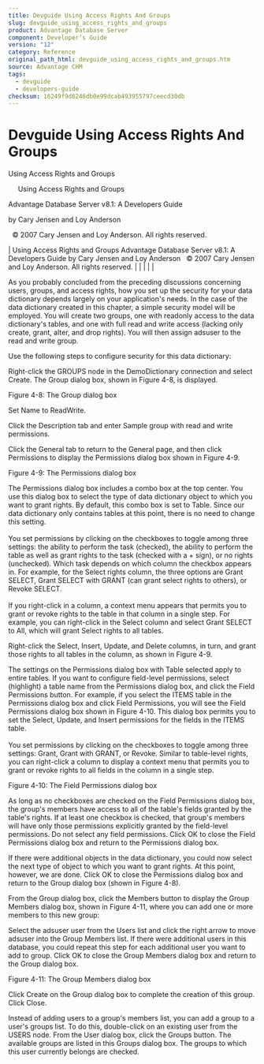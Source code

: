 ```yaml
---
title: Devguide Using Access Rights And Groups
slug: devguide_using_access_rights_and_groups
product: Advantage Database Server
component: Developer’s Guide
version: "12"
category: Reference
original_path_html: devguide_using_access_rights_and_groups.htm
source: Advantage CHM
tags:
  - devguide
  - developers-guide
checksum: 16249f9d6246db0e99dcab493955797ceecd30db
---
```


# Devguide Using Access Rights And Groups

Using Access Rights and Groups

     Using Access Rights and Groups

Advantage Database Server v8.1: A Developers Guide

by Cary Jensen and Loy Anderson

  © 2007 Cary Jensen and Loy Anderson. All rights reserved.

| Using Access Rights and Groups  Advantage Database Server v8.1: A Developers Guide  by Cary Jensen and Loy Anderson    © 2007 Cary Jensen and Loy Anderson. All rights reserved. |  |  |  |  |

As you probably concluded from the preceding discussions concerning users, groups, and access rights, how you set up the security for your data dictionary depends largely on your application's needs. In the case of the data dictionary created in this chapter, a simple security model will be employed. You will create two groups, one with readonly access to the data dictionary's tables, and one with full read and write access (lacking only create, grant, alter, and drop rights). You will then assign adsuser to the read and write group.

Use the following steps to configure security for this data dictionary:

Right-click the GROUPS node in the DemoDictionary connection and select Create. The Group dialog box, shown in Figure 4-8, is displayed.

Figure 4-8: The Group dialog box

Set Name to ReadWrite.

Click the Description tab and enter Sample group with read and write permissions.

Click the General tab to return to the General page, and then click Permissions to display the Permissions dialog box shown in Figure 4-9.

Figure 4-9: The Permissions dialog box

The Permissions dialog box includes a combo box at the top center. You use this dialog box to select the type of data dictionary object to which you want to grant rights. By default, this combo box is set to Table. Since our data dictionary only contains tables at this point, there is no need to change this setting.   
   
You set permissions by clicking on the checkboxes to toggle among three settings: the ability to perform the task (checked), the ability to perform the table as well as grant rights to the task (checked with a + sign), or no rights (unchecked). Which task depends on which column the checkbox appears in. For example, for the Select rights column, the three options are Grant SELECT, Grant SELECT with GRANT (can grant select rights to others), or Revoke SELECT.  
   
If you right-click in a column, a context menu appears that permits you to grant or revoke rights to the table in that column in a single step. For example, you can right-click in the Select column and select Grant SELECT to All, which will grant Select rights to all tables.

Right-click the Select, Insert, Update, and Delete columns, in turn, and grant those rights to all tables in the column, as shown in Figure 4-9.

The settings on the Permissions dialog box with Table selected apply to entire tables. If you want to configure field-level permissions, select (highlight) a table name from the Permissions dialog box, and click the Field Permissions button. For example, if you select the ITEMS table in the Permissions dialog box and click Field Permissions, you will see the Field Permissions dialog box shown in Figure 4-10. This dialog box permits you to set the Select, Update, and Insert permissions for the fields in the ITEMS table.  
   
You set permissions by clicking on the checkboxes to toggle among three settings: Grant, Grant with GRANT, or Revoke. Similar to table-level rights, you can right-click a column to display a context menu that permits you to grant or revoke rights to all fields in the column in a single step.

Figure 4-10: The Field Permissions dialog box

As long as no checkboxes are checked on the Field Permissions dialog box, the group's members have access to all of the table's fields granted by the table's rights. If at least one checkbox is checked, that group's members will have only those permissions explicitly granted by the field-level permissions. Do not select any field permissions. Click OK to close the Field Permissions dialog box and return to the Permissions dialog box.

If there were additional objects in the data dictionary, you could now select the next type of object to which you want to grant rights. At this point, however, we are done. Click OK to close the Permissions dialog box and return to the Group dialog box (shown in Figure 4-8).

From the Group dialog box, click the Members button to display the Group Members dialog box, shown in Figure 4-11, where you can add one or more members to this new group:

Select the adsuser user from the Users list and click the right arrow to move adsuser into the Group Members list. If there were additional users in this database, you could repeat this step for each additional user you want to add to group. Click OK to close the Group Members dialog box and return to the Group dialog box.

Figure 4-11: The Group Members dialog box

Click Create on the Group dialog box to complete the creation of this group. Click Close.

Instead of adding users to a group's members list, you can add a group to a user's groups list. To do this, double-click on an existing user from the USERS node. From the User dialog box, click the Groups button. The available groups are listed in this Groups dialog box. The groups to which this user currently belongs are checked.
